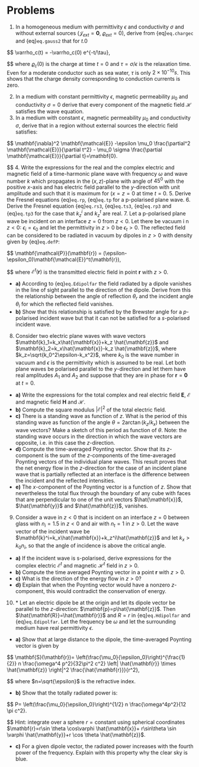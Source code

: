 # Problems
1. In a homogeneous medium with permittivity $\epsilon$ and conductivity $\sigma$ and without external sources ($\mathbf{\mathcal{J}}_{ext}=\mathbf{0}$, $\varrho_{ext}=0$), derive from {eq}`eq.chargec` and {eq}`eq.gauss2` that for $t.0$

$$
\varrho_c(t) = -\varrho_c(0) e^{-t/\tau},

$$
where $\varrho_c(0)$ is the charge at time $t=0$ and $\tau=\sigma/\epsilon$ is the relaxation time. Even for a moderate conductor such as sea water, $\tau$ is only $2\times 10^{-10} s$.
This shows that the charge density corresponding to conduction currents is zero.

2. In a medium with constant permittivity $\epsilon$, magnetic permeability $\mu_0$ and conductivity $\sigma=0$ derive that every component of the magnetic field $\mathbf{\mathcal{H}}$ satisfies the wave equation.
3. In a medium with constant $\epsilon$, magnetic permeability $\mu_0$ and conductivity $\sigma$, derive that in a region without external sources the electric field satisfies:	

$$
\mathbf{\nabla}^2 \mathbf{\mathcal{E}} -\epsilon \mu_0 \frac{\partial^2 \mathbf{\mathcal{E}}}{\partial t^2} - \mu_0 \sigma \frac{\partial \mathbf{\mathcal{E}}}{\partial t}=\mathbf{0}.

$$
4. Write the expressions for the real and the complex electric and magnetic field of a time-harmonic plane wave with frequency $\omega$ and wave number $k$ which propagates in the $(x,z)$-plane with angle of $45^0$ with the positive $x$-axis and has electric field parallel to the $y$-direction with unit amplitude and such that it is maximum for $(x=z=0$ at time $t=0$.
5. Derive the Fresnel equations {eq}`eq.rp`, {eq}`eq.tp` for a p-polarised plane wave.
6. Derive the Fresnel equation {eq}`eq.rs3`, {eq}`eq.ts3`, {eq}`eq.rp3` and {eq}`eq.tp3` for the case that $k_z^i$ and $k_z^t$ are real.
7. Let a p-polarised plane wave be incident on an interface $z=0$ from $z<0$. Let there be vacuum i  n $z<0$: $\epsilon_i=\epsilon_0$ and let the permittivity in $z>0$ be $\epsilon_t>0$.
The reflected field can be considered to be radiated in vacuum by dipoles in $z>0$ with 	 density given by {eq}`eq.defP`:


$$
\mathbf{\mathcal{P}}(\mathbf{r}) = (\epsilon-\epsilon_0)\mathbf{\mathcal{E}}^t(\mathbf{r}),

$$
where $\mathbf{\mathcal{E}}^t(\mathbf{r})$ is the transmitted electric field in point $\mathbf{r}$ with $z>0$.

- **a)** According to {eq}`eq.Edipolfar` the field radiated by a dipole vanishes in the line of sight parallel to the direction of the dipole. Derive from this the relationship between the angle of reflection $\theta_r$ and the incident angle $\theta_i$ for which the reflected field vanishes.
- **b)** Show that this relationship is satisfied by the Brewster angle for a $p$-polarised incident wave but that it can not be satisfied for a $s$-polarised incident wave.

8. Consider two electric plane waves with wave vectors $\mathbf{k}_1=k_x\hat{\mathbf{x}}+k_z \hat{\mathbf{z}}$ and $\mathbf{k}_2=k_x\hat{\mathbf{x}}-k_z \hat{\mathbf{z}}$, where $k_z=\sqrt{k_0^2\epsilon-k_x^2}$, where $k_0$ is the wave number in vacuum and $\epsilon$ is the permittivity which is assumed to be real. Let both plane waves be polarised parallel to the $y$-direction and let them have real amplitudes $A_1$ and $A_2$ and suppose that they are in phase for $\mathbf{r}=\mathbf{0}$ at $t=0$.
- **a)** Write the expressions for the total complex and real electric field $\mathbf{E}$, $\mathbf{\mathcal{E}}$ and magnetic field $\mathbf{H}$ and $\mathbf{\mathcal{H}}$.
- **b)** Compute the square modulus $|\mathbf{\mathcal{E}}|^2$ of the total electric field.
- **c)** There is a standing wave as function of $z$. What is the period of this standing wave as function of the angle $\theta=2 \arctan(k_z/k_x)$ between the wave vectors? Make a sketch of this period as function of $\theta$. Note: the standing wave occurs in the direction in which the wave vectors are opposite, i.e. in this case the $z$-direction.
- **d)** Compute the time-averaged Poynting vector. Show that its $z$-component is the sum of the $z$-components of the time-averaged Poynting vectors of the individual plane waves.
This result proves that the net energy flow in the $z$-direction for the case of an incident plane wave that is partially reflected at an interface is the difference between the incident and the reflected intensities.
- **e)** The $x$-component of the Poynting vector is a function of $z$. Show that nevertheless the total flux through the boundary of any cube with faces that are perpendicular to one of the unit vectors $\hat{\mathbf{x}}$, $\hat{\mathbf{y}}$ and $\hat{\mathbf{z}}$, vanishes.

9. Consider a wave in $z<0$ that is incident on an interface $z=0$ between glass with $n_i=1.5$ in $z<0$ and air with $n_t=1$ in $z>0$. Let the wave vector of the incident wave be
$\mathbf{k}^i=k_x\hat{\mathbf{x}}+k_z^i\hat{\mathbf{z}}$ and let $k_x>k_0n_i$, so that the angle of incidence is above the critical angle.
- **a)** If the incident wave is s-polarised, derive expressions for the complex electric $\mathbf{\mathcal{E}}^t$ and magnetic $\mathbf{\mathcal{H}}^t$ field in $z>0$.
- **b)** Compute the time averaged Poynting vector in a point $\mathbf{r}$ with $z>0$.
- **c)** What is the direction of the energy flow in $z>0$?
- **d)** Explain that when the Poynting vector would have a nonzero $z$-component, this would contradict the conservation of energy.

10. \* Let an electric dipole be at the origin and let its dipole vector be parallel to the $z$-direction: $\mathbf{p}=p\hat{\mathbf{z}}$. Then $\hat{\mathbf{R}}=\hat{\mathbf{r}}$ and $R=r$ in {eq}`eq.Hdipolfar` and {eq}`eq.Edipolfar`. Let the frequency be $\omega$ and let the surrounding medium have real permittivity $\epsilon$.
- **a)** Show that at large distance to the dipole, the time-averaged Poynting vector is given by

$$
\mathbf{S}(\mathbf{r})= \left(\frac{\mu_0}{\epsilon_0}\right)^{\frac{1}{2}} n \frac{\omega^4 p^2}{32\pi^2 c^2} \left| \hat{\mathbf{r}} \times \hat{\mathbf{z}} \right|^2 \frac{\hat{\mathbf{r}}}{r^2},

$$
where $n=\sqrt{\epsilon}$ is the refractive index.
- **b)** Show that the totally radiated power is:

$$
P= \left(\frac{\mu_0}{\epsilon_0}\right)^{1/2} n \frac{\omega^4p^2}{12 \pi c^2}.

$$
Hint: integrate over a sphere $r=\text{constant}$ using spherical coordinates $\mathbf{r}=r\sin \theta \cos\varphi \hat{\mathbf{x}}+ r\sin\theta \sin \varphi \hat{\mathbf{y}}+r \cos \theta \hat{\mathbf{z}}$.
- **c)** For a given dipole vector, the radiated power increases with the fourth power of the frequency. Explain with this property why the clear sky is blue.



